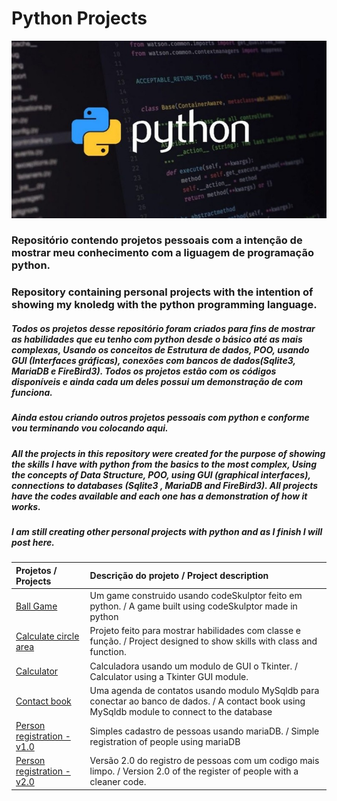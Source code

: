 # Python Projects

![](.img/py.jpg)

### **Repositório contendo projetos pessoais com a intenção de mostrar meu conhecimento com a liguagem de programação python.**
### **Repository containing personal projects with the intention of showing my knoledg with the python programming language.**

##### Todos os projetos desse repositório foram criados para fins de mostrar as habilidades que eu tenho com python desde o básico até as mais complexas, Usando os conceitos de Estrutura de dados, POO, usando GUI (Interfaces gráficas), conexões com bancos de dados(Sqlite3, MariaDB e FireBird3). Todos os projetos estão com os códigos disponíveis e ainda cada um deles possui um demonstração de com funciona.
##### Ainda estou criando outros projetos pessoais com python e conforme vou terminando vou colocando aqui.

#####  All the projects in this repository were created for the purpose of showing the skills I have with python from the basics to the most complex, Using the concepts of Data Structure, POO, using GUI (graphical interfaces), connections to databases (Sqlite3 , MariaDB and FireBird3). All projects have the codes available and each one has a demonstration of how it works.
##### I am still creating other personal projects with python and as I finish I will post here.

 

| Projetos / Projects           | Descrição do projeto /  Project description                                            |
|:------------------- |:----------------------------------------------------------------- |
| [Ball Game]() | Um game construido usando codeSkulptor feito em python. / A game built using codeSkulptor made in python |
| [Calculate circle area]()     |   Projeto feito para mostrar habilidades com classe e função.  /  Project designed to show skills with class and function.            |
| [Calculator]()   | Calculadora usando um modulo de GUI o Tkinter. / Calculator using a Tkinter GUI module.                 |
| [Contact book]()   | Uma agenda de contatos  usando modulo MySqldb para conectar ao banco de dados. / A contact book using MySqldb module to connect to the database                |
| [Person registration - v1.0]()   |    Simples cadastro de pessoas usando mariaDB. / Simple registration of people using mariaDB             |
| [Person registration - v2.0]()   |    Versão 2.0 do registro de pessoas com um codigo mais limpo. /  Version 2.0 of the register of people with a cleaner code.           |
